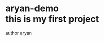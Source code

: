 # aryan-demo                                                                                                                                 <br>  this is my first project
author aryan
